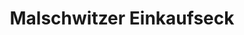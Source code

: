---
title: "Malschwitzer Einkaufseck"
url: /malschwitz/malschwitzer-einkaufseck/
shop: Lebensmittel
---